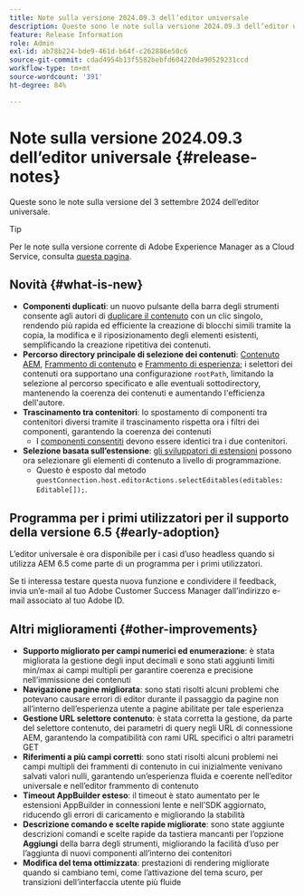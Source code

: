 ```yaml
---
title: Note sulla versione 2024.09.3 dell’editor universale
description: Queste sono le note sulla versione 2024.09.3 dell’editor universale.
feature: Release Information
role: Admin
exl-id: ab78b224-bde9-461d-b64f-c262886e50c6
source-git-commit: cdad4954b13f5582bebfd604220da90529231ccd
workflow-type: tm+mt
source-wordcount: '391'
ht-degree: 84%

---
```


# Note sulla versione 2024.09.3 dell’editor universale {#release-notes}

Queste sono le note sulla versione del 3 settembre 2024 dell’editor universale.

>[!TIP]
>
>Per le note sulla versione corrente di Adobe Experience Manager as a Cloud Service, consulta [questa pagina](/help/release-notes/release-notes-cloud/release-notes-current.md).

## Novità {#what-is-new}

* **Componenti duplicati**: un nuovo pulsante della barra degli strumenti consente agli autori di [duplicare il contenuto](/help/sites-cloud/authoring/universal-editor/authoring.md#duplicating-components) con un clic singolo, rendendo più rapida ed efficiente la creazione di blocchi simili tramite la copia, la modifica e il riposizionamento degli elementi esistenti, semplificando la creazione ripetitiva dei contenuti.
* **Percorso directory principale di selezione dei contenuti**: [Contenuto AEM](/help/implementing/universal-editor/field-types.md#aem-content), [Frammento di contenuto](/help/implementing/universal-editor/field-types.md#content-fragment) e [Frammento di esperienza](/help/implementing/universal-editor/field-types.md#experience-fragment); i selettori dei contenuti ora supportano una configurazione `rootPath`, limitando la selezione al percorso specificato e alle eventuali sottodirectory, mantenendo la coerenza dei contenuti e aumentando l&#39;efficienza dell&#39;autore.
* **Trascinamento tra contenitori**: lo spostamento di componenti tra contenitori diversi tramite il trascinamento rispetta ora i filtri dei componenti, garantendo la coerenza dei contenuti
   * I [componenti consentiti](/help/implementing/universal-editor/filtering.md) devono essere identici tra i due contenitori.
* **Selezione basata sull’estensione**: [gli sviluppatori di estensioni](/help/implementing/universal-editor/extending.md) possono ora selezionare gli elementi di contenuto a livello di programmazione.
   * Questo è esposto dal metodo `guestConnection.host.editorActions.selectEditables(editables: Editable[]);`.

## Programma per i primi utilizzatori per il supporto della versione 6.5 {#early-adoption}

L’editor universale è ora disponibile per i casi d’uso headless quando si utilizza AEM 6.5 come parte di un programma per i primi utilizzatori.

Se ti interessa testare questa nuova funzione e condividere il feedback, invia un’e-mail al tuo Adobe Customer Success Manager dall’indirizzo e-mail associato al tuo Adobe ID.

## Altri miglioramenti {#other-improvements}

* **Supporto migliorato per campi numerici ed enumerazione**: è stata migliorata la gestione degli input decimali e sono stati aggiunti limiti min/max ai campi multipli per garantire coerenza e precisione nell’immissione dei contenuti
* **Navigazione pagine migliorata**: sono stati risolti alcuni problemi che potevano causare errori di editor durante il passaggio da pagine non all’interno dell’esperienza utente a pagine abilitate per tale esperienza
* **Gestione URL selettore contenuto**: è stata corretta la gestione, da parte del selettore contenuto, dei parametri di query negli URL di connessione AEM, garantendo la compatibilità con rami URL specifici o altri parametri GET
* **Riferimenti a più campi corretti**: sono stati risolti alcuni problemi nei campi multipli dei frammenti di contenuto in cui inizialmente venivano salvati valori nulli, garantendo un’esperienza fluida e coerente nell’editor universale e nell’editor frammento di contenuto
* **Timeout AppBuilder esteso**: il timeout è stato aumentato per le estensioni AppBuilder in connessioni lente e nell’SDK aggiornato, riducendo gli errori di caricamento e migliorando la stabilità
* **Descrizione comando e scelte rapide migliorate**: sono state aggiunte descrizioni comandi e scelte rapide da tastiera mancanti per l’opzione **Aggiungi** della barra degli strumenti, migliorando la facilità d’uso per l’aggiunta di nuovi componenti all’interno dei contenitori
* **Modifica del tema ottimizzata**: prestazioni di rendering migliorate quando si cambiano temi, come l’attivazione del tema scuro, per transizioni dell’interfaccia utente più fluide
